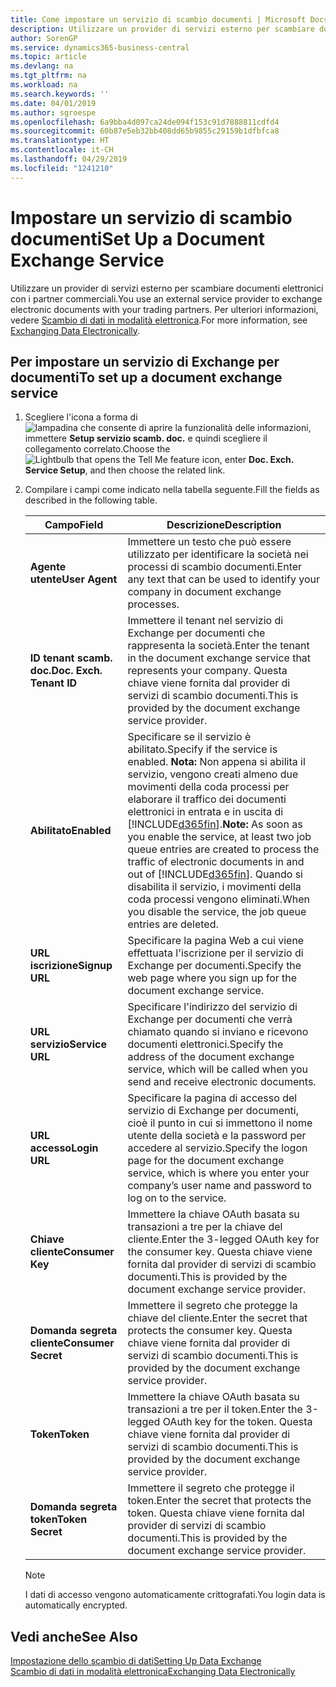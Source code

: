 ```yaml
---
title: Come impostare un servizio di scambio documenti | Microsoft Docs
description: Utilizzare un provider di servizi esterno per scambiare documenti elettronici con i partner commerciali.
author: SorenGP
ms.service: dynamics365-business-central
ms.topic: article
ms.devlang: na
ms.tgt_pltfrm: na
ms.workload: na
ms.search.keywords: ''
ms.date: 04/01/2019
ms.author: sgroespe
ms.openlocfilehash: 6a9bba4d097ca24de094f153c91d7888811cdfd4
ms.sourcegitcommit: 60b87e5eb32bb408dd65b9855c29159b1dfbfca8
ms.translationtype: HT
ms.contentlocale: it-CH
ms.lasthandoff: 04/29/2019
ms.locfileid: "1241210"
---
```

# <a name="set-up-a-document-exchange-service"></a><span data-ttu-id="7be4d-103">Impostare un servizio di scambio documenti</span><span class="sxs-lookup"><span data-stu-id="7be4d-103">Set Up a Document Exchange Service</span></span>
<span data-ttu-id="7be4d-104">Utilizzare un provider di servizi esterno per scambiare documenti elettronici con i partner commerciali.</span><span class="sxs-lookup"><span data-stu-id="7be4d-104">You use an external service provider to exchange electronic documents with your trading partners.</span></span> <span data-ttu-id="7be4d-105">Per ulteriori informazioni, vedere [Scambio di dati in modalità elettronica](across-data-exchange.md).</span><span class="sxs-lookup"><span data-stu-id="7be4d-105">For more information, see [Exchanging Data Electronically](across-data-exchange.md).</span></span>  

## <a name="to-set-up-a-document-exchange-service"></a><span data-ttu-id="7be4d-106">Per impostare un servizio di Exchange per documenti</span><span class="sxs-lookup"><span data-stu-id="7be4d-106">To set up a document exchange service</span></span>  
1. <span data-ttu-id="7be4d-107">Scegliere l'icona a forma di ![lampadina che consente di aprire la funzionalità delle informazioni](media/ui-search/search_small.png "Informazioni sull'operazione che si desidera eseguire"), immettere **Setup servizio scamb. doc.** e quindi scegliere il collegamento correlato.</span><span class="sxs-lookup"><span data-stu-id="7be4d-107">Choose the ![Lightbulb that opens the Tell Me feature](media/ui-search/search_small.png "Tell me what you want to do") icon, enter **Doc. Exch. Service Setup**, and then choose the related link.</span></span>  
2. <span data-ttu-id="7be4d-108">Compilare i campi come indicato nella tabella seguente.</span><span class="sxs-lookup"><span data-stu-id="7be4d-108">Fill the fields as described in the following table.</span></span>  

    |<span data-ttu-id="7be4d-109">Campo</span><span class="sxs-lookup"><span data-stu-id="7be4d-109">Field</span></span>|<span data-ttu-id="7be4d-110">Descrizione</span><span class="sxs-lookup"><span data-stu-id="7be4d-110">Description</span></span>|  
    |---------------------------------|---------------------------------------|  
    |<span data-ttu-id="7be4d-111">**Agente utente**</span><span class="sxs-lookup"><span data-stu-id="7be4d-111">**User Agent**</span></span>|<span data-ttu-id="7be4d-112">Immettere un testo che può essere utilizzato per identificare la società nei processi di scambio documenti.</span><span class="sxs-lookup"><span data-stu-id="7be4d-112">Enter any text that can be used to identify your company in document exchange processes.</span></span>|  
    |<span data-ttu-id="7be4d-113">**ID tenant scamb. doc.**</span><span class="sxs-lookup"><span data-stu-id="7be4d-113">**Doc. Exch. Tenant ID**</span></span>|<span data-ttu-id="7be4d-114">Immettere il tenant nel servizio di Exchange per documenti che rappresenta la società.</span><span class="sxs-lookup"><span data-stu-id="7be4d-114">Enter the tenant in the document exchange service that represents your company.</span></span> <span data-ttu-id="7be4d-115">Questa chiave viene fornita dal provider di servizi di scambio documenti.</span><span class="sxs-lookup"><span data-stu-id="7be4d-115">This is provided by the document exchange service provider.</span></span>|  
    |<span data-ttu-id="7be4d-116">**Abilitato**</span><span class="sxs-lookup"><span data-stu-id="7be4d-116">**Enabled**</span></span>|<span data-ttu-id="7be4d-117">Specificare se il servizio è abilitato.</span><span class="sxs-lookup"><span data-stu-id="7be4d-117">Specify if the service is enabled.</span></span> <span data-ttu-id="7be4d-118">**Nota:** Non appena si abilita il servizio, vengono creati almeno due movimenti della coda processi per elaborare il traffico dei documenti elettronici in entrata e in uscita di [!INCLUDE[d365fin](includes/d365fin_md.md)].</span><span class="sxs-lookup"><span data-stu-id="7be4d-118">**Note:**  As soon as you enable the service, at least two job queue entries are created to process the traffic of electronic documents in and out of [!INCLUDE[d365fin](includes/d365fin_md.md)].</span></span> <span data-ttu-id="7be4d-119">Quando si disabilita il servizio, i movimenti della coda processi vengono eliminati.</span><span class="sxs-lookup"><span data-stu-id="7be4d-119">When you disable the service, the job queue entries are deleted.</span></span>|  
    |<span data-ttu-id="7be4d-120">**URL iscrizione**</span><span class="sxs-lookup"><span data-stu-id="7be4d-120">**Signup URL**</span></span>|<span data-ttu-id="7be4d-121">Specificare la pagina Web a cui viene effettuata l'iscrizione per il servizio di Exchange per documenti.</span><span class="sxs-lookup"><span data-stu-id="7be4d-121">Specify the web page where you sign up for the document exchange service.</span></span>|  
    |<span data-ttu-id="7be4d-122">**URL servizio**</span><span class="sxs-lookup"><span data-stu-id="7be4d-122">**Service URL**</span></span>|<span data-ttu-id="7be4d-123">Specificare l'indirizzo del servizio di Exchange per documenti che verrà chiamato quando si inviano e ricevono documenti elettronici.</span><span class="sxs-lookup"><span data-stu-id="7be4d-123">Specify the address of the document exchange service, which will be called when you send and receive electronic documents.</span></span>|  
    |<span data-ttu-id="7be4d-124">**URL accesso**</span><span class="sxs-lookup"><span data-stu-id="7be4d-124">**Login URL**</span></span>|<span data-ttu-id="7be4d-125">Specificare la pagina di accesso del servizio di Exchange per documenti, cioè il punto in cui si immettono il nome utente della società e la password per accedere al servizio.</span><span class="sxs-lookup"><span data-stu-id="7be4d-125">Specify the logon page for the document exchange service, which is where you enter your company’s user name and password to log on to the service.</span></span>|  
    |<span data-ttu-id="7be4d-126">**Chiave cliente**</span><span class="sxs-lookup"><span data-stu-id="7be4d-126">**Consumer Key**</span></span>|<span data-ttu-id="7be4d-127">Immettere la chiave OAuth basata su transazioni a tre per la chiave del cliente.</span><span class="sxs-lookup"><span data-stu-id="7be4d-127">Enter the 3-legged OAuth key for the consumer key.</span></span> <span data-ttu-id="7be4d-128">Questa chiave viene fornita dal provider di servizi di scambio documenti.</span><span class="sxs-lookup"><span data-stu-id="7be4d-128">This is provided by the document exchange service provider.</span></span>|  
    |<span data-ttu-id="7be4d-129">**Domanda segreta cliente**</span><span class="sxs-lookup"><span data-stu-id="7be4d-129">**Consumer Secret**</span></span>|<span data-ttu-id="7be4d-130">Immettere il segreto che protegge la chiave del cliente.</span><span class="sxs-lookup"><span data-stu-id="7be4d-130">Enter the secret that protects the consumer key.</span></span> <span data-ttu-id="7be4d-131">Questa chiave viene fornita dal provider di servizi di scambio documenti.</span><span class="sxs-lookup"><span data-stu-id="7be4d-131">This is provided by the document exchange service provider.</span></span>|  
    |<span data-ttu-id="7be4d-132">**Token**</span><span class="sxs-lookup"><span data-stu-id="7be4d-132">**Token**</span></span>|<span data-ttu-id="7be4d-133">Immettere la chiave OAuth basata su transazioni a tre per il token.</span><span class="sxs-lookup"><span data-stu-id="7be4d-133">Enter the 3-legged OAuth key for the token.</span></span> <span data-ttu-id="7be4d-134">Questa chiave viene fornita dal provider di servizi di scambio documenti.</span><span class="sxs-lookup"><span data-stu-id="7be4d-134">This is provided by the document exchange service provider.</span></span>|  
    |<span data-ttu-id="7be4d-135">**Domanda segreta token**</span><span class="sxs-lookup"><span data-stu-id="7be4d-135">**Token Secret**</span></span>|<span data-ttu-id="7be4d-136">Immettere il segreto che protegge il token.</span><span class="sxs-lookup"><span data-stu-id="7be4d-136">Enter the secret that protects the token.</span></span> <span data-ttu-id="7be4d-137">Questa chiave viene fornita dal provider di servizi di scambio documenti.</span><span class="sxs-lookup"><span data-stu-id="7be4d-137">This is provided by the document exchange service provider.</span></span>|  

    > [!NOTE]  
    > <span data-ttu-id="7be4d-138">I dati di accesso vengono automaticamente crittografati.</span><span class="sxs-lookup"><span data-stu-id="7be4d-138">You login data is automatically encrypted.</span></span>

## <a name="see-also"></a><span data-ttu-id="7be4d-139">Vedi anche</span><span class="sxs-lookup"><span data-stu-id="7be4d-139">See Also</span></span>  
[<span data-ttu-id="7be4d-140">Impostazione dello scambio di dati</span><span class="sxs-lookup"><span data-stu-id="7be4d-140">Setting Up Data Exchange</span></span>](across-set-up-data-exchange.md)  
[<span data-ttu-id="7be4d-141">Scambio di dati in modalità elettronica</span><span class="sxs-lookup"><span data-stu-id="7be4d-141">Exchanging Data Electronically</span></span>](across-data-exchange.md)
